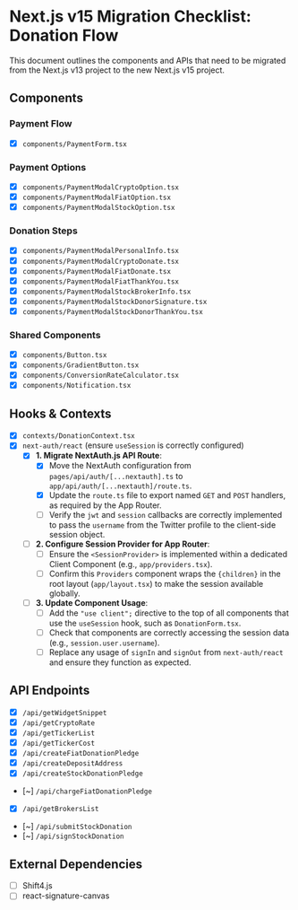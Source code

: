 # Next.js v15 Migration Checklist: Donation Flow

This document outlines the components and APIs that need to be migrated from the Next.js v13 project to the new Next.js v15 project.

## Components

### Payment Flow
- [X] `components/PaymentForm.tsx`

### Payment Options
- [X] `components/PaymentModalCryptoOption.tsx`
- [X] `components/PaymentModalFiatOption.tsx`
- [X] `components/PaymentModalStockOption.tsx`

### Donation Steps
- [X] `components/PaymentModalPersonalInfo.tsx`
- [X] `components/PaymentModalCryptoDonate.tsx`
- [X] `components/PaymentModalFiatDonate.tsx`
- [X] `components/PaymentModalFiatThankYou.tsx`
- [X] `components/PaymentModalStockBrokerInfo.tsx`
- [X] `components/PaymentModalStockDonorSignature.tsx`
- [X] `components/PaymentModalStockDonorThankYou.tsx`

### Shared Components
- [X] `components/Button.tsx`
- [X] `components/GradientButton.tsx`
- [X] `components/ConversionRateCalculator.tsx`
- [X] `components/Notification.tsx`

## Hooks & Contexts
- [X] `contexts/DonationContext.tsx`
- [X] `next-auth/react` (ensure `useSession` is correctly configured)
  - [X] **1. Migrate NextAuth.js API Route**:
    - [X] Move the NextAuth configuration from `pages/api/auth/[...nextauth].ts` to `app/api/auth/[...nextauth]/route.ts`.
    - [X] Update the `route.ts` file to export named `GET` and `POST` handlers, as required by the App Router.
    - [ ] Verify the `jwt` and `session` callbacks are correctly implemented to pass the `username` from the Twitter profile to the client-side session object.
  - [ ] **2. Configure Session Provider for App Router**:
    - [ ] Ensure the `<SessionProvider>` is implemented within a dedicated Client Component (e.g., `app/providers.tsx`).
    - [ ] Confirm this `Providers` component wraps the `{children}` in the root layout (`app/layout.tsx`) to make the session available globally.
  - [ ] **3. Update Component Usage**:
    - [ ] Add the `"use client";` directive to the top of all components that use the `useSession` hook, such as `DonationForm.tsx`.
    - [ ] Check that components are correctly accessing the session data (e.g., `session.user.username`).
    - [ ] Replace any usage of `signIn` and `signOut` from `next-auth/react` and ensure they function as expected.

## API Endpoints
- [X] `/api/getWidgetSnippet`
- [X] `/api/getCryptoRate`
- [X] `/api/getTickerList`
- [X] `/api/getTickerCost`
- [X] `/api/createFiatDonationPledge`
- [X] `/api/createDepositAddress`
- [X] `/api/createStockDonationPledge`
- [~] `/api/chargeFiatDonationPledge`
- [X] `/api/getBrokersList`
- [~] `/api/submitStockDonation`
- [~] `/api/signStockDonation`

## External Dependencies
- [ ] Shift4.js
- [ ] react-signature-canvas
